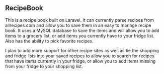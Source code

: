 ## RecipeBook
This is a recipe book built on Laravel. It can currently parse recipes from allrecipes.com and allow you to save them in an easy to manage recipe book. It uses a MySQL database to save the items and will allow you to add items to a grocery list, or add items you currently have to your fridge list. Also has the ability to pick favorite recipes.

I plan to add more support for other recipe sites as well as tie the shopping and fridge lists into your saved recipes to allow you to search for recipes that have items currently in your fridge, or allow you to add items missing from your fridge to your shopping list.

